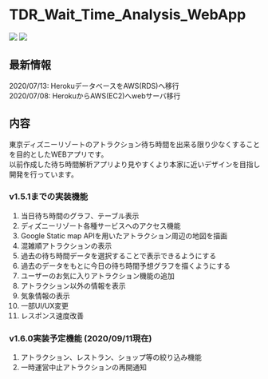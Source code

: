 # TDR_Wait_Time_Analysis_WebApp
![](https://img.shields.io/github/v/release/sai11121209/TDR_Wait_Time_Analysis_WebApp)
![](https://img.shields.io/github/v/release/sai11121209/TDR_Wait_Time_Analysis_WebApp?include_prereleases)
## 最新情報
2020/07/13: HerokuデータベースをAWS(RDS)へ移行  
2020/07/08: HerokuからAWS(EC2)へwebサーバ移行
## 内容
東京ディズニーリゾートのアトラクション待ち時間を出来る限り少なくすることを目的としたWEBアプリです。  
以前作成した待ち時間解析アプリより見やすくより本家に近いデザインを目指し開発を行っています。
### v1.5.1までの実装機能
1. 当日待ち時間のグラフ、テーブル表示
1. ディズニーリゾート各種サービスへのアクセス機能
1. Google Static map APIを用いたアトラクション周辺の地図を描画
1. 混雑順アトラクションの表示
1. 過去の待ち時間データを選択することで表示できるようにする
1. 過去のデータをもとに今日の待ち時間予想グラフを描くようにする
1. ユーザーのお気に入りアトラクション機能の追加
1. アトラクション以外の情報を表示
1. 気象情報の表示
1. 一部UI/UX変更
1. レスポンス速度改善
### v1.6.0実装予定機能 (2020/09/11現在)
1. アトラクション、レストラン、ショップ等の絞り込み機能
1. 一時運営中止アトラクションの再開通知
